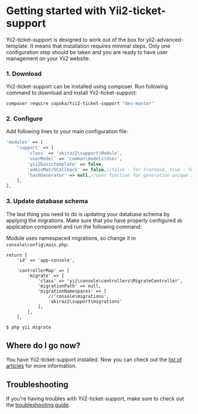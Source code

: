 # Getting started with Yii2-ticket-support

Yii2-ticket-support is designed to work out of the box for yii2-advanced-template. It means that installation requires
minimal steps. Only one configuration step should be taken and you are ready to
have user management on your Yii2 website.

### 1. Download

Yii2-ticket-support can be installed using composer. Run following command to download and
install Yii2-ticket-support:

```bash
composer require copoka/Yii2-ticket-support "dev-master"
```

### 2. Configure

Add following lines to your main configuration file:

```php
'modules' => [
    'support' => [
        'class' => 'akiraz2\support\Module',
        'userModel' => 'common\models\User',
        'yii2basictemplate' => false,
        'adminMatchCallback' => false,//false - for frontend, true - for backend
        'hashGenerator' => null,//user function for generation unique id for ticket or null for standart generator (The ticket id will be something like this: lkLHOoIho)
    ],
],
```

### 3. Update database schema

The last thing you need to do is updating your database schema by applying the
migrations. Make sure that you have properly configured `db` application component
and run the following command:

Module uses namespaced migrations, so change it in `console\config\main.php`:

```
return [
    'id' => 'app-console',
    
    'controllerMap' => [        
        'migrate' => [
            'class' => 'yii\console\controllers\MigrateController',
            'migrationPath' => null,
            'migrationNamespaces' => [
                //'console\migrations',                
                'akiraz2\support\migrations'
            ],
        ],
    ],
```

```bash
$ php yii migrate
```

## Where do I go now?

You have Yii2-ticket-support installed. Now you can check out the [list of articles](README.md)
for more information.

## Troubleshooting

If you're having troubles with Yii2-ticket-support, make sure to check out the 
[troubleshooting guide](troubleshooting.md).

